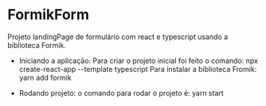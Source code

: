 # FormikForm

Projeto landingPage de formulário com react e typescript usando a biblioteca Formik.

- Iniciando a aplicação:
  Para criar o projeto inicial foi feito o comando: npx create-react-app --template typescript
  Para instalar a biblioteca Fromik: yarn add formik

- Rodando projeto:
  o comando para rodar o projeto é: yarn start
